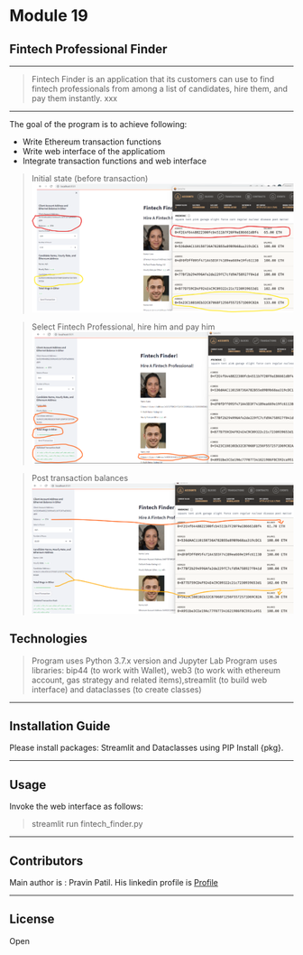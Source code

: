 # Module 19
## Fintech Professional Finder

 
---
> Fintech Finder is an application that its customers can use to find fintech professionals from among a list of candidates, hire them, and pay them instantly.
> xxx
---

The goal of the program is to achieve following:
* Write Ethereum transaction functions
* Write web interface of the applicatiom
* Integrate transaction functions and web interface

> Initial state (before transaction)
![app](images/prior_balances.png)

> Select Fintech Professional, hire him and pay him
![app](images/transaction.png)

> Post transaction balances
![app](images/new_balances.png)


## Technologies

> Program uses Python 3.7.x version and Jupyter Lab
> Program uses libraries: bip44 (to work with Wallet), web3 (to work with ethereum account, gas strategy and related items),streamlit (to build web interface) and dataclasses (to create classes)

---

## Installation Guide 

Please install packages: Streamlit and Dataclasses using PIP Install {pkg}.

---
## Usage

Invoke the web interface as follows:

> streamlit run fintech_finder.py

---
## Contributors

Main author is : Pravin Patil. His linkedin profile is [Profile](https://www.linkedin.com/in/pravin-patil-5880301)

---

## License

Open
